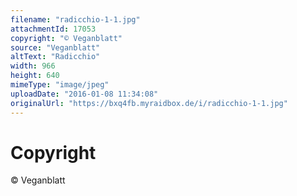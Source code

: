 ```yaml
---
filename: "radicchio-1-1.jpg"
attachmentId: 17053
copyright: "© Veganblatt"
source: "Veganblatt"
altText: "Radicchio"
width: 966
height: 640
mimeType: "image/jpeg"
uploadDate: "2016-01-08 11:34:08"
originalUrl: "https://bxq4fb.myraidbox.de/i/radicchio-1-1.jpg"
---
```


# Copyright

© Veganblatt
